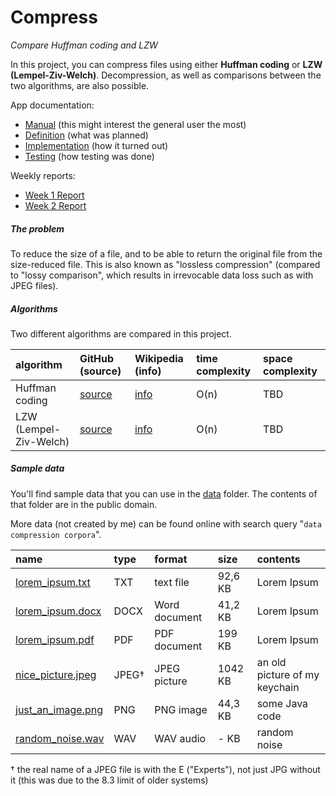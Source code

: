 # Compress
*Compare Huffman coding and LZW*

In this project, you can compress files using either **Huffman coding** or **LZW (Lempel-Ziv-Welch)**. Decompression, as well as comparisons between the two algorithms, are also possible.

App documentation:
* [Manual](docs/MANUAL.md) (this might interest the general user the most)
* [Definition](docs/DEFINITION.md) (what was planned)
* [Implementation](docs/IMPLEMENTATION.md) (how it turned out)
* [Testing](docs/TESTING.md) (how testing was done)

Weekly reports:
* [Week 1 Report](docs/WEEK1.md)
* [Week 2 Report](docs/WEEK2.md)

##### The problem

To reduce the size of a file, and to be able to return the original file from the size-reduced file. This is also known as "lossless compression" (compared to "lossy comparison", which results in irrevocable data loss such as with JPEG files).

##### Algorithms

Two different algorithms are compared in this project.

| algorithm | GitHub (source) | Wikipedia (info) | time complexity | space complexity |
| :-------  | :----- | :--- | :-------------- | :--------------- |
| Huffman coding | [source](src/main/java/io/github/gotonode/compress/algorithms/Huffman) | [info](https://en.wikipedia.org/wiki/Huffman_coding) | O(n) | TBD |
| LZW (Lempel-Ziv-Welch)| [source](src/main/java/io/github/gotonode/compress/algorithms/LZW) | [info](https://en.wikipedia.org/wiki/Lempel%E2%80%93Ziv%E2%80%93Welch) | O(n) | TBD |

##### Sample data

You'll find sample data that you can use in the [data](data) folder. The contents of that folder are in the public domain.

More data (not created by me) can be found online with search query "`data compression corpora`".

| name | type | format | size | contents |
| :- | :- | :- | :-| :-|
| [lorem_ipsum.txt](data/lorem_ipsum.txt) | TXT | text file | 92,6 KB | Lorem Ipsum |
| [lorem_ipsum.docx](data/lorem_ipsum.docx) | DOCX | Word document | 41,2 KB | Lorem Ipsum |
| [lorem_ipsum.pdf](data/lorem_ipsum.pdf) | PDF | PDF document | 199 KB | Lorem Ipsum |
| [nice_picture.jpeg](data/nice_picture.jpeg) | JPEG† | JPEG picture | 1042 KB | an old picture of my keychain |
| [just_an_image.png](data/just_an_image.png) | PNG | PNG image | 44,3 KB | some Java code |
| [random_noise.wav](data/random_noise.wav) | WAV | WAV audio | - KB | random noise |

† the real name of a JPEG file is with the E ("Experts"), not just JPG without it (this was due to the 8.3 limit of older systems)
